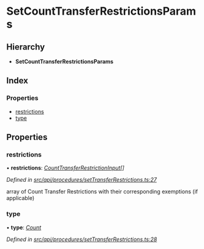 # SetCountTransferRestrictionsParams

## Hierarchy

* **SetCountTransferRestrictionsParams**

## Index

### Properties

* [restrictions](setcounttransferrestrictionsparams.md#restrictions)
* [type](setcounttransferrestrictionsparams.md#type)

## Properties

### restrictions

• **restrictions**: [_CountTransferRestrictionInput_](counttransferrestrictioninput.md)_\[\]_

_Defined in_ [_src/api/procedures/setTransferRestrictions.ts:27_](https://github.com/PolymathNetwork/polymesh-sdk/blob/bf2b7a12/src/api/procedures/setTransferRestrictions.ts#L27)

array of Count Transfer Restrictions with their corresponding exemptions \(if applicable\)

### type

• **type**: [_Count_](../enums/transferrestrictiontype.md#count)

_Defined in_ [_src/api/procedures/setTransferRestrictions.ts:28_](https://github.com/PolymathNetwork/polymesh-sdk/blob/bf2b7a12/src/api/procedures/setTransferRestrictions.ts#L28)

